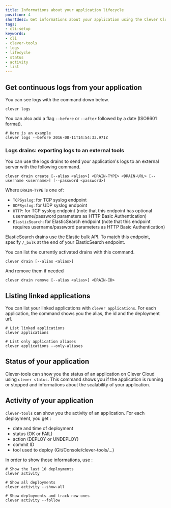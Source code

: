 ```yaml
---
title: Informations about your application lifecycle
position: 4
shortdesc: Get informations about your application using the Clever Cloud CLI tool
tags:
- cli-setup
keywords:
- cli
- clever-tools
- logs
- lifecycle
- status
- activity
- list
---
```


## Get continuous logs from your application

You can see logs with the command down below.

    clever logs

You can also add a flag `--before` or `--after` followed by a date (ISO8601 format).

    # Here is an example
    clever logs --before 2016-08-11T14:54:33.971Z

### Logs drains: exporting logs to an external tools

You can use the logs drains to send your application's logs to an external server with the following command.


    clever drain create [--alias <alias>] <DRAIN-TYPE> <DRAIN-URL> [--username <username>] [--password <password>]

Where `DRAIN-TYPE` is one of:

 - `TCPSyslog`: for TCP syslog endpoint
 - `UDPSyslog`: for UDP syslog endpoint
 - `HTTP`: for TCP syslog endpoint (note that this endpoint has optional username/password parameters as HTTP Basic Authentication)
 - `ElasticSearch`: for ElasticSearch endpoint (note that this endpoint requires username/password parameters as HTTP Basic Authentication)

ElasticSearch drains use the Elastic bulk API. To match this endpoint, specify `/_bulk` at the end of your ElasticSearch endpoint.
 
You can list the currently activated drains with this command.

    clever drain [--alias <alias>]

And remove them if needed

    clever drain remove [--alias <alias>] <DRAIN-ID>

## Listing linked applications

You can list your linked applications with `clever applications`. For each application, the command shows you the alias, the id and the deployment url.

    # List linked applications
    clever applications

    # List only application aliases
    clever applications --only-aliases

## Status of your application

Clever-tools can show you the status of an application on Clever Cloud using `clever status`. This command shows you if the application is running or stopped and informations about the scalability of your application.

## Activity of your application

`clever-tools` can show you the activity of an application. For each deployment, you get :

* date and time of deployment
* status (OK or FAIL)
* action (DEPLOY or UNDEPLOY)
* commit ID
* tool used to deploy (Git/Console/clever-tools/...)

In order to show those informations, use :

    # Show the last 10 deployments
    clever activity

    # Show all deployments
    clever activity --show-all

    # Show deployments and track new ones
    clever activity --follow

